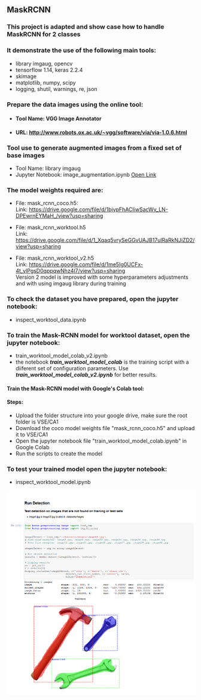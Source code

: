 ## MaskRCNN

### This project is adapted and show case how to handle MaskRCNN for 2 classes
### It demonstrate the use of the following main tools:
- library imgaug, opencv
- tensorflow 1.14, keras 2.2.4
- skimage
- matplotlib, numpy, scipy
- logging, shutil, warnings, re, json

### Prepare the data images using the online tool: 
- #### Tool Name:  VGG Image Annotator 
- #### URL:        http://www.robots.ox.ac.uk/~vgg/software/via/via-1.0.6.html

### Tool use to generate augmented images from a fixed set of base images
- Tool Name:        library imgaug
- Jupyter Notebook: image_augmentation.ipynb
[Open Link](https://github.com/nusisschad/MaskRCNN/blob/master/augmentation/image_augmentation.ipynb)

### The model weights required are:
- File:  	mask_rcnn_coco.h5:   
Link:	https://drive.google.com/file/d/1bjypFhACIiwSacWv_LN-DPEwrnEYMaH_/view?usp=sharing

- File: 	mask_rcnn_worktool.h5   
Link:	https://drive.google.com/file/d/1_Xqaq5vrySeGGvUAJB17ulRaRkNJiZD2/view?usp=sharing

- File: 	mask_rcnn_worktool_v2.h5   
Link:	https://drive.google.com/file/d/1me5Ig0UCFx-4t_ylPgsD0qppqwNhz4l7/view?usp=sharing   
Version 2 model is improved with some hyperparameters adjustments and with using imgaug library during training 

### To check the dataset you have prepared, open the jupyter notebook:
- inspect_worktool_data.ipynb


### To train the Mask-RCNN model for worktool dataset, open the jupyter notebook:
- train_worktool_model_colab_v2.ipynb
- the notebook ***train_worktool_model_colab*** is the training script with a diiferent set of configuration parameters. Use ***train_worktool_model_colab_v2.ipynb*** for better results.

#### Train the Mask-RCNN model with Google's Colab tool:
#### Steps:
- Upload the folder structure into your google drive, make sure the root folder is VSE/CA1
- Download the coco model weights file "mask_rcnn_coco.h5" and upload it to VSE/CA1
- Open the jupyter notebook file "train_worktool_model_colab.ipynb" in Google Colab
- Run the scripts to create the model

### To test your trained model open the jupyter notebook:
- inspect_worktool_model.ipynb

![](image/result.jpg)
